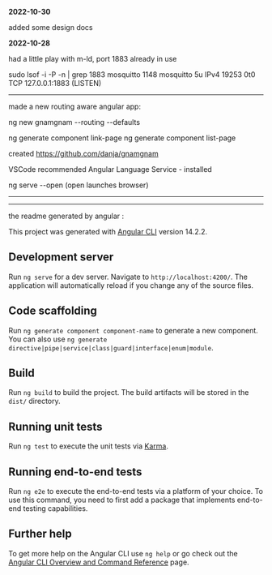 **2022-10-30**

added some design docs

**2022-10-28**

had a little play with m-ld, port 1883 already in use

sudo lsof -i -P -n | grep 1883
mosquitto 1148 mosquitto 5u IPv4 19253 0t0 TCP 127.0.0.1:1883 (LISTEN)

---

made a new routing aware angular app:

ng new gnamgnam --routing --defaults

ng generate component link-page
ng generate component list-page

created https://github.com/danja/gnamgnam

VSCode recommended Angular Language Service - installed

ng serve --open (open launches browser)

---

---

the readme generated by angular :

This project was generated with [Angular CLI](https://github.com/angular/angular-cli) version 14.2.2.

## Development server

Run `ng serve` for a dev server. Navigate to `http://localhost:4200/`. The application will automatically reload if you change any of the source files.

## Code scaffolding

Run `ng generate component component-name` to generate a new component. You can also use `ng generate directive|pipe|service|class|guard|interface|enum|module`.

## Build

Run `ng build` to build the project. The build artifacts will be stored in the `dist/` directory.

## Running unit tests

Run `ng test` to execute the unit tests via [Karma](https://karma-runner.github.io).

## Running end-to-end tests

Run `ng e2e` to execute the end-to-end tests via a platform of your choice. To use this command, you need to first add a package that implements end-to-end testing capabilities.

## Further help

To get more help on the Angular CLI use `ng help` or go check out the [Angular CLI Overview and Command Reference](https://angular.io/cli) page.
